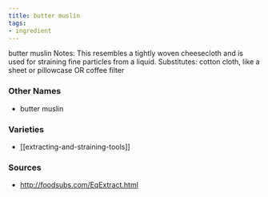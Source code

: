 ```yaml
---
title: butter muslin
tags:
- ingredient
---
```

butter muslin Notes: This resembles a tightly woven cheesecloth and is used for straining fine particles from a liquid. Substitutes: cotton cloth, like a sheet or pillowcase OR coffee filter

### Other Names

* butter muslin

### Varieties

* [[extracting-and-straining-tools]]

### Sources
* http://foodsubs.com/EqExtract.html
